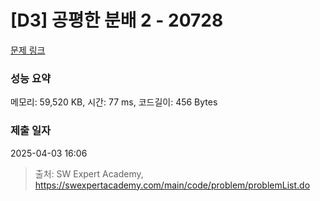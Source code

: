 # [D3] 공평한 분배 2 - 20728 

[문제 링크](https://swexpertacademy.com/main/code/problem/problemDetail.do?contestProbId=AY6cg0MKeVkDFAXt) 

### 성능 요약

메모리: 59,520 KB, 시간: 77 ms, 코드길이: 456 Bytes

### 제출 일자

2025-04-03 16:06



> 출처: SW Expert Academy, https://swexpertacademy.com/main/code/problem/problemList.do
